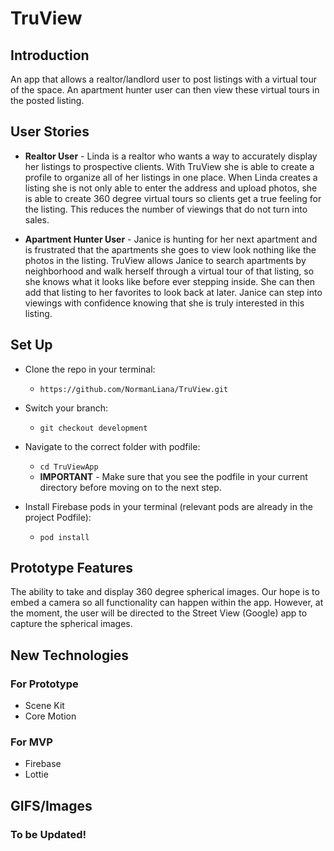 # TruView

## Introduction
An app that allows a realtor/landlord user to post listings with a virtual tour of the space. An apartment hunter user can then view these virtual tours in the posted listing.

## User Stories

- **Realtor User** - Linda is a realtor who wants a way to accurately display her listings to prospective clients. With TruView she is able to create a profile to organize all of her listings in one place. When Linda creates a listing she is not only able to enter the address and upload photos, she is able to create 360 degree virtual tours so clients get a true feeling for the listing. This reduces the number of viewings that do not turn into sales.

- **Apartment Hunter User** - Janice is hunting for her next apartment and is frustrated that the apartments she goes to view look nothing like the photos in the listing. TruView allows Janice to search apartments by neighborhood and walk herself through a virtual tour of that listing, so she knows what it looks like before ever stepping inside. She can then add that listing to her favorites to look back at later. Janice can step into viewings with confidence knowing that she is truly interested in this listing.

## Set Up

- Clone the repo in your terminal:
  - `https://github.com/NormanLiana/TruView.git`
  
- Switch your branch:
  - `git checkout development`
  
- Navigate to the correct folder with podfile:
  - `cd TruViewApp`
  - **IMPORTANT** - Make sure that you see the podfile in your current directory before moving on to the next step.
  
- Install Firebase pods in your terminal (relevant pods are already in the project Podfile):
  - `pod install`



## Prototype Features

The ability to take and display 360 degree spherical images. Our hope is to embed a camera so all functionality can happen within the app. However, at the moment, the user will be directed to the Street View (Google) app to capture the spherical images.

## New Technologies

### For Prototype
- Scene Kit
- Core Motion

### For MVP

- Firebase
- Lottie

## GIFS/Images

### To be Updated!

